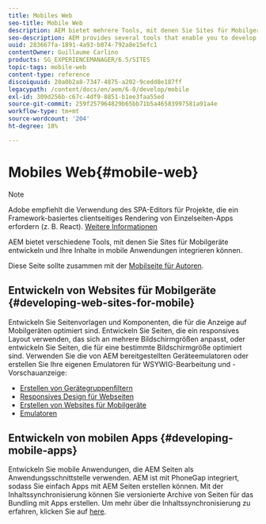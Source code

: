 ```yaml
---
title: Mobiles Web
seo-title: Mobile Web
description: AEM bietet mehrere Tools, mit denen Sie Sites für Mobilgeräte entwickeln und Ihre Inhalte in mobile Anwendungen integrieren können
seo-description: AEM provides several tools that enable you to develop sites for mobile devices and to integrate your content into mobile applications
uuid: 283667fa-1891-4a93-b074-792a8e15efc1
contentOwner: Guillaume Carlino
products: SG_EXPERIENCEMANAGER/6.5/SITES
topic-tags: mobile-web
content-type: reference
discoiquuid: 20a0b2a8-7347-4875-a202-9cedd8e187ff
legacypath: /content/docs/en/aem/6-0/develop/mobile
exl-id: 309d256b-c67c-4df9-8851-b1ee3faa55ed
source-git-commit: 259f257964829b65bb71b5a46583997581a91a4e
workflow-type: tm+mt
source-wordcount: '204'
ht-degree: 18%

---
```


# Mobiles Web{#mobile-web}

>[!NOTE]
>
>Adobe empfiehlt die Verwendung des SPA-Editors für Projekte, die ein Framework-basiertes clientseitiges Rendering von Einzelseiten-Apps erfordern (z. B. React). [Weitere Informationen](/help/sites-developing/spa-overview.md)

AEM bietet verschiedene Tools, mit denen Sie Sites für Mobilgeräte entwickeln und Ihre Inhalte in mobile Anwendungen integrieren können.

Diese Seite sollte zusammen mit der [Mobilseite für Autoren](/help/sites-authoring/mobile.md).

## Entwickeln von Websites für Mobilgeräte {#developing-web-sites-for-mobile}

Entwickeln Sie Seitenvorlagen und Komponenten, die für die Anzeige auf Mobilgeräten optimiert sind. Entwickeln Sie Seiten, die ein responsives Layout verwenden, das sich an mehrere Bildschirmgrößen anpasst, oder entwickeln Sie Seiten, die für eine bestimmte Bildschirmgröße optimiert sind. Verwenden Sie die von AEM bereitgestellten Geräteemulatoren oder erstellen Sie Ihre eigenen Emulatoren für WSYWIG-Bearbeitung und -Vorschauanzeige:

* [Erstellen von Gerätegruppenfiltern](/help/sites-developing/groupfilters.md)
* [Responsives Design für Webseiten](/help/sites-developing/responsive.md)
* [Erstellen von Websites für Mobilgeräte](/help/sites-developing/mobile.md)
* [Emulatoren](/help/sites-developing/emulators.md)

## Entwickeln von mobilen Apps {#developing-mobile-apps}

Entwickeln Sie mobile Anwendungen, die AEM Seiten als Anwendungsschnittstelle verwenden. AEM ist mit PhoneGap integriert, sodass Sie einfach Apps mit AEM Seiten erstellen können. Mit der Inhaltssynchronisierung können Sie versionierte Archive von Seiten für das Bundling mit Apps erstellen. Um mehr über die Inhaltssynchronisierung zu erfahren, klicken Sie auf [here](/help/mobile/phonegap-contentsync.md).
